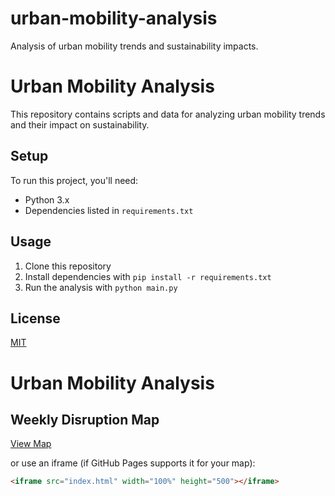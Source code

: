 # urban-mobility-analysis
Analysis of urban mobility trends and sustainability impacts.
# Urban Mobility Analysis

This repository contains scripts and data for analyzing urban mobility trends and their impact on sustainability.

## Setup

To run this project, you'll need:

- Python 3.x
- Dependencies listed in `requirements.txt`

## Usage

1. Clone this repository
2. Install dependencies with `pip install -r requirements.txt`
3. Run the analysis with `python main.py`

## License

[MIT](LICENSE)
# Urban Mobility Analysis

## Weekly Disruption Map
[View Map](https://yourusername.github.io/urban-mobility-analysis/london_disruptions.html)

or use an iframe (if GitHub Pages supports it for your map):
```html
<iframe src="index.html" width="100%" height="500"></iframe>
